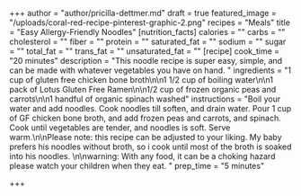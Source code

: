 +++
author = "author/pricilla-dettmer.md"
draft = true
featured_image = "/uploads/coral-red-recipe-pinterest-graphic-2.png"
recipes = "Meals"
title = "Easy Allergy-Friendly Noodles"
[nutrition_facts]
calories = ""
carbs = ""
cholesterol = ""
fiber = ""
protein = ""
saturated_fat = ""
sodium = ""
sugar = ""
total_fat = ""
trans_fat = ""
unsaturated_fat = ""
[recipe]
cook_time = "20 minutes"
description = "This noodle recipe is super easy, simple, and can be made with whatever vegetables you have on hand. "
ingredients = "1 cup of gluten free chicken bone broth\n\n1 1/2 cup of boiling water\n\n1 pack of Lotus Gluten Free Ramen\n\n1/2 cup of frozen organic peas and carrots\n\n1 handful of organic spinach washed"
instructions = "Boil your water and add noodles. Cook noodles till soften, and drain water. Pour 1 cup of GF chicken bone broth, and add frozen peas and carrots, and spinach. Cook until vegetables are tender, and noodles is soft. Serve warm.\n\nPlease note: this recipe can be adjusted to your liking. My baby prefers his noodles without broth, so i cook until most of the broth is soaked into his noodles. \n\nwarning: With any food, it can be a choking hazard please watch your children when they eat. "
prep_time = "5 minutes"

+++
